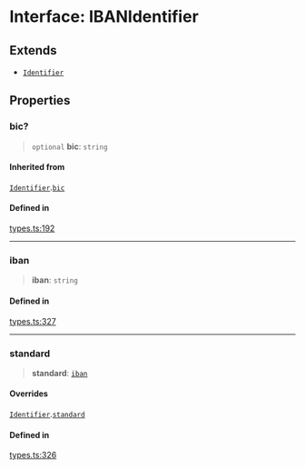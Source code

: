# Interface: IBANIdentifier

## Extends

- [`Identifier`](/docs/packages/SDK/interfaces/Identifier.md)

## Properties

### bic?

> `optional` **bic**: `string`

#### Inherited from

[`Identifier`](/docs/packages/SDK/interfaces/Identifier.md).[`bic`](/docs/packages/SDK/interfaces/Identifier.md#bic)

#### Defined in

[types.ts:192](https://github.com/monerium/js-monorepo/blob/main/packages/sdk/src/types.ts#L192)

***

### iban

> **iban**: `string`

#### Defined in

[types.ts:327](https://github.com/monerium/js-monorepo/blob/main/packages/sdk/src/types.ts#L327)

***

### standard

> **standard**: [`iban`](/docs/packages/SDK/enumerations/PaymentStandard.md#iban)

#### Overrides

[`Identifier`](/docs/packages/SDK/interfaces/Identifier.md).[`standard`](/docs/packages/SDK/interfaces/Identifier.md#standard)

#### Defined in

[types.ts:326](https://github.com/monerium/js-monorepo/blob/main/packages/sdk/src/types.ts#L326)
